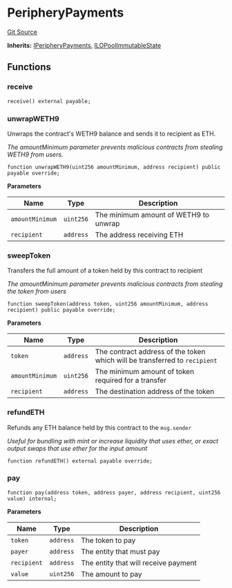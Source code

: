 # PeripheryPayments
[Git Source](https://github.com/KYRDTeam/ilo-contracts/blob/9e42e9db28c24294412a28a8dafd05701a97c9bc/src/base/PeripheryPayments.sol)

**Inherits:**
[IPeripheryPayments](/src/interfaces/IPeripheryPayments.sol/interface.IPeripheryPayments.md), [ILOPoolImmutableState](/src/base/ILOPoolImmutableState.sol/abstract.ILOPoolImmutableState.md)


## Functions
### receive


```solidity
receive() external payable;
```

### unwrapWETH9

Unwraps the contract's WETH9 balance and sends it to recipient as ETH.

*The amountMinimum parameter prevents malicious contracts from stealing WETH9 from users.*


```solidity
function unwrapWETH9(uint256 amountMinimum, address recipient) public payable override;
```
**Parameters**

|Name|Type|Description|
|----|----|-----------|
|`amountMinimum`|`uint256`|The minimum amount of WETH9 to unwrap|
|`recipient`|`address`|The address receiving ETH|


### sweepToken

Transfers the full amount of a token held by this contract to recipient

*The amountMinimum parameter prevents malicious contracts from stealing the token from users*


```solidity
function sweepToken(address token, uint256 amountMinimum, address recipient) public payable override;
```
**Parameters**

|Name|Type|Description|
|----|----|-----------|
|`token`|`address`|The contract address of the token which will be transferred to `recipient`|
|`amountMinimum`|`uint256`|The minimum amount of token required for a transfer|
|`recipient`|`address`|The destination address of the token|


### refundETH

Refunds any ETH balance held by this contract to the `msg.sender`

*Useful for bundling with mint or increase liquidity that uses ether, or exact output swaps
that use ether for the input amount*


```solidity
function refundETH() external payable override;
```

### pay


```solidity
function pay(address token, address payer, address recipient, uint256 value) internal;
```
**Parameters**

|Name|Type|Description|
|----|----|-----------|
|`token`|`address`|The token to pay|
|`payer`|`address`|The entity that must pay|
|`recipient`|`address`|The entity that will receive payment|
|`value`|`uint256`|The amount to pay|


